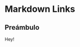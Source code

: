 # Markdown Links

## Preámbulo

Hey! 

<!-- [Google](https://www.google.com.pe)
[Algo](http://algo.com/2/3/)
[Node.js](https://nodejs.org/es/)
[Google.caido](https://www.gle.com.pe)
 -->